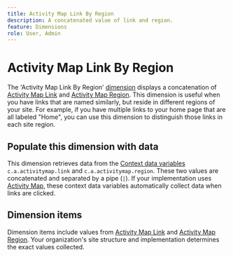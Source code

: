 ```yaml
---
title: Activity Map Link By Region
description: A concatenated value of link and region.
feature: Dimensions
role: User, Admin
---
```

# Activity Map Link By Region

The 'Activity Map Link By Region' [dimension](overview.md) displays a concatenation of [Activity Map Link](activity-map-link.md) and [Activity Map Region](activity-map-link-by-region.md). This dimension is useful when you have links that are named similarly, but reside in different regions of your site. For example, if you have multiple links to your home page that are all labeled "Home", you can use this dimension to distinguish those links in each site region.

## Populate this dimension with data

This dimension retrieves data from the [Context data variables](/help/implement/vars/page-vars/contextdata.md) `c.a.activitymap.link` and `c.a.activitymap.region`. These two values are concatenated and separated by a pipe (`|`). If your implementation uses [Activity Map](/help/analyze/activity-map/overview.md), these context data variables automatically collect data when links are clicked.

## Dimension items

Dimension items include values from [Activity Map Link](activity-map-link.md) and [Activity Map Region](activity-map-link-by-region.md). Your organization's site structure and implementation determines the exact values collected.
